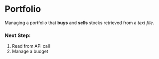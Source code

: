 # Portfolio

Managing a portfolio that **buys** and **sells** stocks retrieved from a *text file*.

### Next Step:
<ol>
  <li>Read from API call</li>
  <li>Manage a budget</li>
</ol>
